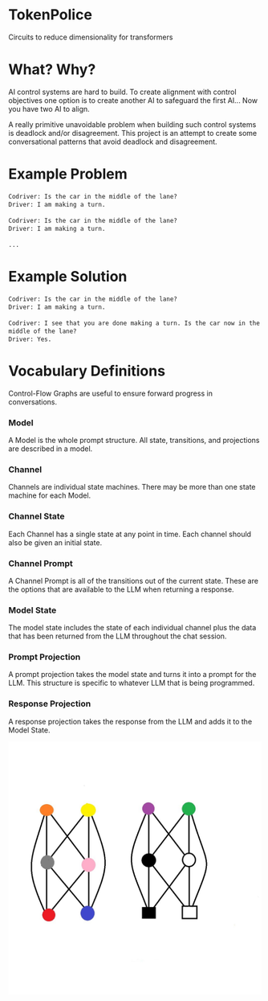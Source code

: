 # TokenPolice
Circuits to reduce dimensionality for transformers

# What? Why?
AI control systems are hard to build.
To create alignment with control objectives one option is to create another AI to safeguard the first AI...
Now you have two AI to align.

A really primitive unavoidable problem when building such control systems is deadlock and/or disagreement.
This project is an attempt to create some conversational patterns that avoid deadlock and disagreement.

# Example Problem

```
Codriver: Is the car in the middle of the lane?
Driver: I am making a turn.

Codriver: Is the car in the middle of the lane?
Driver: I am making a turn.

...
```

# Example Solution

```
Codriver: Is the car in the middle of the lane?
Driver: I am making a turn.

Codriver: I see that you are done making a turn. Is the car now in the middle of the lane?
Driver: Yes.
```

# Vocabulary Definitions

Control-Flow Graphs are useful to ensure forward progress in conversations.

### Model
A Model is the whole prompt structure. All state, transitions, and projections are described in a model.

### Channel
Channels are individual state machines. There may be more than one state machine for each Model.

### Channel State
Each Channel has a single state at any point in time. Each channel should also be given an initial state.

### Channel Prompt
A Channel Prompt is all of the transitions out of the current state. These are the options that are available to the LLM when returning a response.

### Model State
The model state includes the state of each individual channel plus the data that has been returned from the LLM throughout the chat session.

### Prompt Projection
A prompt projection takes the model state and turns it into a prompt for the LLM. This structure is specific to whatever LLM that is being programmed.

### Response Projection
A response projection takes the response from the LLM and adds it to the Model State.

![CFG](https://raw.githubusercontent.com/andrew-johnson-4/TokenPolice/main/TokenPolice.jpg)
